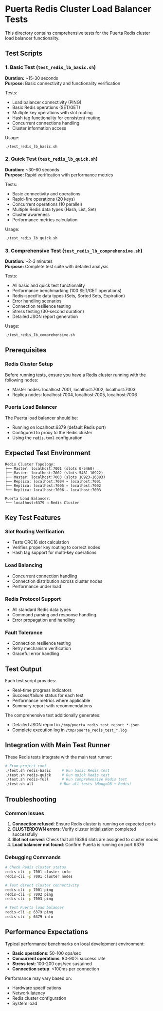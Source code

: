 # Puerta Redis Cluster Load Balancer Tests

This directory contains comprehensive tests for the Puerta Redis cluster load balancer functionality.

## Test Scripts

### 1. Basic Test (`test_redis_lb_basic.sh`)
**Duration:** ~15-30 seconds  
**Purpose:** Basic connectivity and functionality verification

Tests:
- Load balancer connectivity (PING)
- Basic Redis operations (SET/GET)
- Multiple key operations with slot routing
- Hash tag functionality for consistent routing
- Concurrent connections handling
- Cluster information access

Usage:
```bash
./test_redis_lb_basic.sh
```

### 2. Quick Test (`test_redis_lb_quick.sh`)
**Duration:** ~30-60 seconds  
**Purpose:** Rapid verification with performance metrics

Tests:
- Basic connectivity and operations
- Rapid-fire operations (20 keys)
- Concurrent operations (10 parallel)
- Multiple Redis data types (Hash, List, Set)
- Cluster awareness
- Performance metrics calculation

Usage:
```bash
./test_redis_lb_quick.sh
```

### 3. Comprehensive Test (`test_redis_lb_comprehensive.sh`)
**Duration:** ~2-3 minutes  
**Purpose:** Complete test suite with detailed analysis

Tests:
- All basic and quick test functionality
- Performance benchmarking (100 SET/GET operations)
- Redis-specific data types (Sets, Sorted Sets, Expiration)
- Error handling scenarios
- Connection resilience testing
- Stress testing (30-second duration)
- Detailed JSON report generation

Usage:
```bash
./test_redis_lb_comprehensive.sh
```

## Prerequisites

### Redis Cluster Setup
Before running tests, ensure you have a Redis cluster running with the following nodes:
- Master nodes: localhost:7001, localhost:7002, localhost:7003
- Replica nodes: localhost:7004, localhost:7005, localhost:7006

### Puerta Load Balancer
The Puerta load balancer should be:
- Running on localhost:6379 (default Redis port)
- Configured to proxy to the Redis cluster
- Using the `redis.toml` configuration

## Expected Test Environment

```
Redis Cluster Topology:
├── Master: localhost:7001 (slots 0-5460)
├── Master: localhost:7002 (slots 5461-10922)  
├── Master: localhost:7003 (slots 10923-16383)
├── Replica: localhost:7004 → localhost:7001
├── Replica: localhost:7005 → localhost:7002
└── Replica: localhost:7006 → localhost:7003

Puerta Load Balancer:
└── localhost:6379 → Redis Cluster
```

## Key Test Features

### Slot Routing Verification
- Tests CRC16 slot calculation
- Verifies proper key routing to correct nodes
- Hash tag support for multi-key operations

### Load Balancing
- Concurrent connection handling
- Connection distribution across cluster nodes
- Performance under load

### Redis Protocol Support
- All standard Redis data types
- Command parsing and response handling
- Error propagation and handling

### Fault Tolerance
- Connection resilience testing
- Retry mechanism verification
- Graceful error handling

## Test Output

Each test script provides:
- Real-time progress indicators
- Success/failure status for each test
- Performance metrics where applicable
- Summary report with recommendations

The comprehensive test additionally generates:
- Detailed JSON report in `/tmp/puerta_redis_test_report_*.json`
- Complete execution log in `/tmp/puerta_redis_test_*.log`

## Integration with Main Test Runner

These Redis tests integrate with the main test runner:

```bash
# From project root
./test.sh redis-basic     # Run basic Redis test
./test.sh redis-quick     # Run quick Redis test  
./test.sh redis-full      # Run comprehensive Redis test
./test.sh all            # Run all tests (MongoDB + Redis)
```

## Troubleshooting

### Common Issues

1. **Connection refused**: Ensure Redis cluster is running on expected ports
2. **CLUSTERDOWN errors**: Verify cluster initialization completed successfully
3. **Slot not served**: Check that all 16384 slots are assigned to cluster nodes
4. **Load balancer not found**: Confirm Puerta is running on port 6379

### Debugging Commands

```bash
# Check Redis cluster status
redis-cli -p 7001 cluster info
redis-cli -p 7001 cluster nodes

# Test direct cluster connectivity
redis-cli -p 7001 ping
redis-cli -p 7002 ping
redis-cli -p 7003 ping

# Test Puerta load balancer
redis-cli -p 6379 ping
redis-cli -p 6379 info
```

## Performance Expectations

Typical performance benchmarks on local development environment:

- **Basic operations**: 50-100 ops/sec
- **Concurrent operations**: 80-90% success rate
- **Stress test**: 100-200 ops/sec sustained
- **Connection setup**: <100ms per connection

Performance may vary based on:
- Hardware specifications
- Network latency
- Redis cluster configuration
- System load